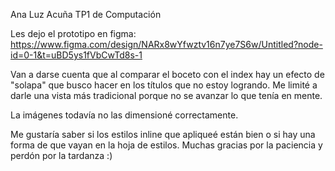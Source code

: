Ana Luz Acuña
TP1 de Computación

Les dejo el prototipo en figma: https://www.figma.com/design/NARx8wYfwztv16n7ye7S6w/Untitled?node-id=0-1&t=uBD5ys1fVbCwTd8s-1

Van a darse cuenta que al comparar el boceto con el index hay un efecto de "solapa" que busco hacer en los títulos que no estoy logrando. 
Me limité a darle una vista más tradicional porque no se avanzar lo que tenía en mente. 

La imágenes todavía no las dimensioné correctamente.

Me gustaría saber si los estilos inline que apliqueé están bien o si hay una forma de que vayan en la hoja de estilos.
Muchas gracias por la paciencia y perdón por la tardanza :)
